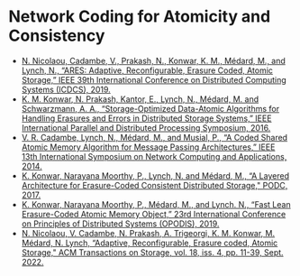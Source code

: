 # Network Coding for Atomicity and Consistency

* [N. Nicolaou, Cadambe, V., Prakash, N., Konwar, K. M., Médard, M., and Lynch, N., “ARES: Adaptive, Reconfigurable, Erasure Coded, Atomic Storage,” IEEE 39th International Conference on Distributed Computing Systems (ICDCS), 2019.](https://drive.google.com/file/d/19O8NFK9VdufSVBB0IH-BzDm8IW_sofqP/view?usp=drive_link)
* [K. M. Konwar, N. Prakash, Kantor, E., Lynch, N., Médard, M. and Schwarzmann, A. A., “Storage-Optimized Data-Atomic Algorithms for Handling Erasures and Errors in Distributed Storage Systems,” IEEE International Parallel and Distributed Processing Symposium, 2016.](https://drive.google.com/file/d/18UvTd71LVDDwkl2zHt_p1cnlL161xHHv/view?usp=drive_link)
* [V. R. Cadambe, Lynch, N., Médard, M., and Musial, P., “A Coded Shared Atomic Memory Algorithm for Message Passing Architectures,” IEEE 13th International Symposium on Network Computing and Applications, 2014.](https://drive.google.com/file/d/1-Pbdn4O78_1qBkR5ag61NGuOxLn_C1yg/view?usp=drive_link)
* [K. Konwar, Narayana Moorthy, P., Lynch, N. and Médard, M., “A Layered Architecture for Erasure-Coded Consistent Distributed Storage," PODC, 2017.](https://dspace.mit.edu/bitstream/handle/1721.1/137772/PODC_final_v7_pnm.pdf?sequence=2&isAllowed=y)
* [K. Konwar, Narayana Moorthy, P., Médard, M., and Lynch. N., “Fast Lean Erasure-Coded Atomic Memory Object,” 23rd International Conference on Principles of Distributed Systems (OPODIS), 2019.](https://groups.csail.mit.edu/tds/papers/Lynch/OPODIS19.pdf)
* [N. Nicolaou, V. Cadambe, N. Prakash, A. Trigeorgi, K. M. Konwar, M. Médard, N. Lynch, “Adaptive, Reconfigurable, Erasure coded, Atomic Storage," ACM Transactions on Storage, vol. 18, iss. 4, pp. 11-39, Sept. 2022.](https://groups.csail.mit.edu/tds/papers/Konwar/TOS-2021-04-0018.R2_Proof_fl.pdf)
